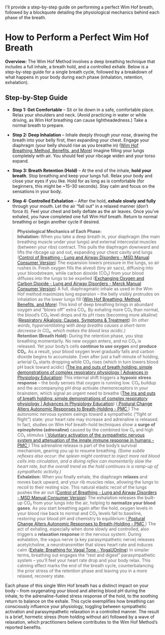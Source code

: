 I'll provide a step-by-step guide on performing a perfect Wim Hof breath, followed by a blockquote detailing the physiological mechanics behind each phase of the breath.

# How to Perform a Perfect Wim Hof Breath

**Overview:** The Wim Hof Method involves a deep breathing technique that includes a full inhale, a breath hold, and a controlled exhale. Below is a step-by-step guide for a single breath cycle, followed by a breakdown of what happens in your body during each phase (inhalation, retention, exhalation).

## Step-by-Step Guide

- **Step 1: Get Comfortable** – Sit or lie down in a safe, comfortable place. Relax your shoulders and neck. (Avoid practicing in water or while driving, as Wim Hof breathing can cause lightheadedness.) Take a normal breath to prepare.

- **Step 2: Deep Inhalation** – Inhale deeply *through your nose*, drawing the breath into your belly first, then expanding your chest. Engage your diaphragm (your belly should rise as you breathe in) ([Wim Hof Breathing: Method, Benefits, and More](https://www.healthline.com/health/wim-hof-method#:~:text=,and%20flatten%20on%20the%20exhalation))  Imagine filling your lungs completely with air. You should feel your ribcage widen and your torso expand.

- **Step 3: Breath Retention (Hold)** – At the end of the inhale, **hold your breath**. Stop breathing and keep your lungs full. Relax your body and close your eyes if you like. Hold for as long as is comfortable (for beginners, this might be ~15–30 seconds). Stay calm and focus on the sensations in your body.

- **Step 4: Controlled Exhalation** – After the hold, **exhale slowly and fully** through your mouth. Let the air “fall out” in a relaxed manner (don’t force it). Feel your chest and belly deflate as the air leaves. Once you’ve exhaled, you have completed one full Wim Hof breath. Return to normal breathing or begin another cycle if desired.

> **Physiological Mechanics of Each Phase:**  
> **Inhalation:** When you take a deep breath in, your diaphragm (the main breathing muscle under your lungs) and external intercostal muscles (between your ribs) contract. This pulls the diaphragm downward and lifts the ribcage up and out, expanding your chest cavity and lungs ([Control of Breathing - Lung and Airway Disorders - MSD Manual Consumer Version](https://www.msdmanuals.com/home/lung-and-airway-disorders/biology-of-the-lungs-and-airways/control-of-breathing#:~:text=The%20diaphragm%2C%20a%20dome,and%20thus%20expands%20the%20lungs))  The expansion lowers pressure in the lungs, so air rushes in. Fresh oxygen fills the alveoli (tiny air sacs), diffusing into your bloodstream, while carbon dioxide (CO₂) from your blood diffuses into the lungs to be expelled ([Exchanging Oxygen and Carbon Dioxide - Lung and Airway Disorders - Merck Manual Consumer Version](https://www.merckmanuals.com/home/lung-and-airway-disorders/biology-of-the-lungs-and-airways/exchanging-oxygen-and-carbon-dioxide#:~:text=The%20primary%20function%20of%20the,alveoli%20and%20is%20then%20exhaled))  A full, diaphragmatic inhale as used in the Wim Hof method maximizes lung expansion – the belly visibly protrudes on inhalation as the lower lungs fill ([Wim Hof Breathing: Method, Benefits, and More](https://www.healthline.com/health/wim-hof-method#:~:text=,and%20flatten%20on%20the%20exhalation))  This kind of deep breathing brings in abundant oxygen and “blows off” extra CO₂. By exhaling more CO₂ than normal, the blood’s CO₂ level drops and its pH rises (becoming more alkaline) ([Respiratory Alkalosis: Causes, Symptoms & Treatment](https://my.clevelandclinic.org/health/diseases/21657-respiratory-alkalosis#:~:text=Respiratory%20alkalosis%20is%20a%20condition,carbon%20dioxide%20from%20your%20body))  *(In other words, hyperventilating with deep breaths causes a short-term decrease in CO₂, which makes the blood less acidic.)*  
> **Retention (Breath Hold):** During the retention phase, you stop breathing momentarily. No new oxygen enters, and no CO₂ is released. Yet your body’s cells **continue to use oxygen** and **produce CO₂**. As a result, your blood oxygen level gradually falls and carbon dioxide begins to accumulate. Even after just a half-minute of holding, arterial O₂ starts dropping while CO₂ rises (which in turn lowers blood pH back toward acidic) ([The ins and outs of breath holding: simple demonstrations of complex respiratory physiology | Advances in Physiology Education](https://journals.physiology.org/doi/full/10.1152/advan.00030.2015#:~:text=When%20a%20breath%20hold%20is,2%7D%20%28if%20reduced%20significantly))  This internal shift triggers a **hypoxic stress response** – the body senses that oxygen is running low. CO₂ buildup and the accompanying pH drop activate chemoreceptors in your brainstem, which signal an urgent need to breathe ([The ins and outs of breath holding: simple demonstrations of complex respiratory physiology | Advances in Physiology Education](https://journals.physiology.org/doi/full/10.1152/advan.00030.2015#:~:text=When%20a%20breath%20hold%20is,2%7D%20%28if%20reduced%20significantly))  ([
            Postural Change Alters Autonomic Responses to Breath-Holding - PMC
        ](https://pmc.ncbi.nlm.nih.gov/articles/PMC3378244/#:~:text=beginning%20of%20accumulation%20of%20CO2,Peripheral%20chemoreflex%20stimulation%20may%20also))  The autonomic nervous system swings toward a sympathetic (“fight or flight”) state: your heart rate may increase and adrenaline is released. In fact, studies on Wim Hof breath-hold techniques show a **surge of epinephrine (adrenaline)** caused by the combined low O₂ and high CO₂ stimulus ([
            Voluntary activation of the sympathetic nervous system and attenuation of the innate immune response in humans - PMC
        ](https://pmc.ncbi.nlm.nih.gov/articles/PMC4034215/#:~:text=breath%20retention,correlated%20strongly%20with%20preceding%20epinephrine))  This adrenaline release is part of the body’s survival mechanism, gearing you up to resume breathing. *(Some subtle reflexes also occur: the spleen might contract to inject more red blood cells into circulation, and a diving reflex can momentarily slow the heart rate, but the overall trend as the hold continues is a ramp-up of sympathetic activity.)*  
> **Exhalation:** When you finally exhale, the diaphragm **relaxes** and moves back upward, and your rib muscles relax, allowing the lungs to recoil to their resting size. This natural elastic recoil of the lungs pushes the air out ([Control of Breathing - Lung and Airway Disorders - MSD Manual Consumer Version](https://www.msdmanuals.com/home/lung-and-airway-disorders/biology-of-the-lungs-and-airways/control-of-breathing#:~:text=When%20the%20diaphragm%20contracts%20and,air%20out%20of%20the%20lungs))  The exhalation releases the built-up CO₂ from your lungs into the air, helping to **normalize your blood gases**. As you start breathing again after the hold, oxygen levels in your blood rise back to normal and CO₂ levels fall to baseline, restoring your blood pH and chemistry to equilibrium ([
            Postural Change Alters Autonomic Responses to Breath-Holding - PMC
        ](https://pmc.ncbi.nlm.nih.gov/articles/PMC3378244/#:~:text=end%20of%20Phase%202%20and,and%20ETCO2%20to%20baseline%20values))  The act of exhaling, especially when done slowly and controlled, also triggers a **relaxation response** in the nervous system. During exhalation, the vagus nerve (a key parasympathetic nerve) releases acetylcholine, a neurotransmitter that slows heart rate and induces calm ([Exhale: Breathing for Vagal Tone - YogaUOnline](https://yogauonline.com/yoga-health-benefits/yoga-for-stress-relief/exhale-breathing-for-vagal-tone/#:~:text=up%20slightly,it%20is%20possible%20to%20stimulate))  In simpler terms, breathing out engages the “rest and digest” parasympathetic system – you’ll feel your heart rate drop and your body relax. This calming effect marks the end of the breath cycle, counterbalancing the prior stress of the retention phase and leaving you in a more relaxed, recovery state. 

Each phase of this single Wim Hof breath has a distinct impact on your body – from oxygenating your blood and altering blood pH during the inhale, to the adrenaline-fueled stress response of the hold, to the soothing return to balance on the exhale. This cycle exemplifies how breathing can consciously influence your physiology, toggling between sympathetic activation and parasympathetic relaxation in a controlled manner. The result is a brief, hormetic stress (from holding without air) followed by a wave of relaxation, which practitioners believe contributes to the Wim Hof Method’s reported benefits. 

